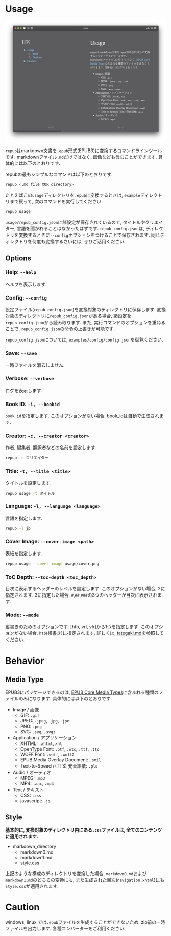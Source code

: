 # Usage
![image](image.png)

`repub`はmarkdown文書を`.epub`形式(EPUB3)に変換するコマンドラインツールです. 
markdownファイル`.md`だけではなく, 画像なども含むことができます. 具体的には以下のとおりです. 

repubの最もシンプルなコマンドは以下のとおりです. 

```bash
repub <.md file XOR directory>
```

たとえばこの`usage`ディレクトリを`.epub`に変換するときは, `example`ディレクトリまで戻って, 次のコマンドを実行してください. 

```bash
repub usage
```

`usage/repub_config.json`に諸設定が保存されているので, タイトルやクリエイター, 言語を聞かれることはなかったはずです. 
`repub_config.json`は, ディレクトリを変換するときに`--config`オプションをつけることで保存されます. 同じディレクトリを何度も変換するさいには, ぜひご活用ください. 

## Options
### Help: `--help`
ヘルプを表示します. 

### Config: `--config`
設定ファイル(`repub_config.json`)を変換対象のディレクトリに保存します. 
変換対象のディレクトリに`repub_config.json`がある場合, 諸設定を`repub_config.json`から読み取ります. 
また, 実行コマンドのオプションを重ねることで, `repub_config.json`の命令の上書きが可能です. 

`repub_config.json`については, `examples/config/config.json`を御覧ください.

### Save: `--save`
一時ファイルを消去しません. 

### Verbose: `--verbose`
ログを表示します. 

### Book ID: `-i, --bookid`
`book id`を指定します. このオプションがない場合, book_idは自動で生成されます. 

### Creator: `-c, --creator <creator>`
作者, 編集者, 翻訳者などの名前を設定します. 
```bash
repub -c クリエイター
```

### Title: `-t, --title <title>`
タイトルを設定します. 
```bash
repub usage -t タイトル
```

### Language: `-l, --language <language>`
言語を指定します.
```bash
repub -l jp
```

### Cover Image: `--cover-image <path>`
表紙を指定します. 

```bash
repub usage --cover-image usage/cover.png
```

### ToC Depth: `--toc-depth <toc_depth>`
目次に表示するヘッダーのレベルを設定します. このオプションがない場合, 2に指定されます. 
3に指定した場合, `#`,`##`,`###`の3つのヘッダーが目次に表示されます. 

### Mode: `--mode`
縦書きのためのオプションです. [htb, vrl, vlr]から1つを指定します. このオプションがない場合, `htb`(横書き)に指定されます. 
詳しくは, [tategaki.md](../tategaki_vertical/tategaki.md)を参照してください. 

# Behavior
## Media Type
EPUB3にパッケージできるのは, [EPUB Core Media Types](https://www.w3.org/publishing/epub3/epub-spec.html#sec-core-media-types)に含まれる種類のファイルのみになります. 具体的には以下のとおりです. 

- Image / 画像
    - GIF: `.gif`
    - JPEG: `.jpeg`, `.jpg`, `.jpe`
    - PNG: `.png`
    - SVG: `.svg`, `.svgz`
- Application / アプリケーション
    - XHTML: `.xhtml`, `xht`
    - OpenType Font: `.otf`, `.otc`, `.ttf`, `.ttc`
    - WOFF Font: `.woff`, `.woff2`
    - EPUB Media Overlay Document: `.smil`
    - Text-to-Speech (TTS) 発音語彙: `.pls`
- Audio / オーディオ
    - MPEG: `.mp3`
    - MP4: `.aac`, `.mp4`
- Text / テキスト
    - CSS: `.css`
    - javascript: `.js`

## Style
**基本的に, 変換対象のディレクトリ内にある`.css`ファイルは, 全てのコンテンツに適用されます.**

- markdown_directory
    - markdown0.md
    - markdown1.md
    - style.css

上記のような構成のディレクトリを変換した場合, `markdown0.md`および`markdown1.md`のどちらの変換にも, また生成された目次(`navigation.xhtml`)にも`style.css`が適用されます. 

# Caution
windows, linux では`.epub`ファイルを生成することができないため, zip前の一時ファイルを出力します. 各種コンバーターをご利用ください. 